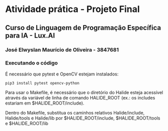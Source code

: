 # Atividade prática - Projeto Final
## Curso de Linguagem de Programação Específica para IA - Lux.AI

### José Elwyslan Maurício de Oliveira - 3847681

### Executando o código
É necessário que pytest e OpenCV estejam instalados:
```
pip3 install pytest opencv-python
```
Para usar o Makefile, é necessário que o diretório do Halide esteja acessível através da variável de linha de comando HALIDE_ROOT (ex.: os includes estariam em $HALIDE_ROOT/include).

Dentro do Makefile, substitua os caminhos relativos Halide/include, Halide/tools e Halide/lib por $HALIDE_ROOT/include, $HALIDE_ROOT/tools e $HALIDE_ROOT/lib
